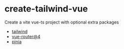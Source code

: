 # create-tailwind-vue
Create a vite vue-ts project with optional extra packages
* [tailwind](tailwindcss.com/)
* [vue-router@4](https://router.vuejs.org/)
* [pinia](pinia.vuejs.org/)